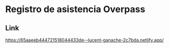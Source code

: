 # Registro de asistencia Overpass

## Link

https://65aaeeb444721518044433de--lucent-ganache-2c7bda.netlify.app/
